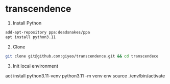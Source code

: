# transcendence

1. Install Python

```bash
add-apt-repository ppa:deadsnakes/ppa
apt install python3.11
```

2. Clone

```bash
git clone git@github.com:giyeo/transcendence.git && cd transcendece
```

3. Init local environment

aot install python3.11-venv
python3.11 -m venv env
source ./env/bin/activate

